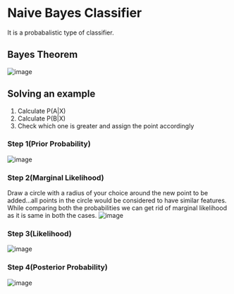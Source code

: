 # Naive Bayes Classifier
It is a probabalistic type of classifier.
## Bayes Theorem
![image](https://user-images.githubusercontent.com/44740658/93742372-9e5dab00-fc0b-11ea-8f2f-52cd661a2ad8.png)

## Solving an example
1) Calculate P(A|X) 
2) Calculate P(B|X)
3) Check which one is greater and assign the point accordingly


### Step 1(Prior Probability)
![image](https://user-images.githubusercontent.com/44740658/93742952-a8cc7480-fc0c-11ea-9d0f-72e21d326bb3.png)
### Step 2(Marginal Likelihood)
Draw a circle with a radius of your choice around the new point to be added...all points in the circle would be considered to have similar features.
While comparing both the probabilities we can get rid of marginal likelihood as it is same in both the cases.
![image](https://user-images.githubusercontent.com/44740658/93742979-c0a3f880-fc0c-11ea-8ff1-3cb634d04b27.png)
### Step 3(Likelihood)
![image](https://user-images.githubusercontent.com/44740658/93743846-6c017d00-fc0e-11ea-91d1-3d2d4022b99c.png)
### Step 4(Posterior Probability)
![image](https://user-images.githubusercontent.com/44740658/93743931-92271d00-fc0e-11ea-9768-fb2fdf78a0cb.png)


